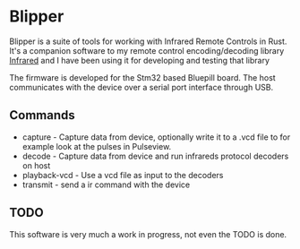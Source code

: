# Blipper

Blipper is a suite of tools for working with Infrared Remote Controls in Rust.
It's a companion software to my remote control encoding/decoding library
 [Infrared](http://github.com/jkristell/infrared) and I have been using it for
developing and testing that library

The firmware is developed for the Stm32 based Bluepill board. The host
communicates with the device over a serial port interface through USB.

## Commands
 - capture - Capture data from device, optionally write it to a .vcd file to
 for example look at the pulses in Pulseview.
 - decode - Capture data from device and run infrareds protocol decoders on host
 - playback-vcd - Use a vcd file as input to the decoders
 - transmit - send a ir command with the device

## TODO
This software is very much a work in progress, not even the TODO is done.


